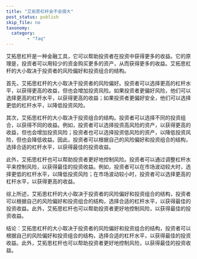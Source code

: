 ```yaml
---
title: "艾拓思杠杆会不会很大"
post_status: publish
skip_file: no
taxonomy:
  category:
        - "faq"
---
```


艾拓思杠杆是一种金融工具，它可以帮助投资者在投资中获得更多的收益。它的原理是，投资者可以用较少的资金购买更多的资产，从而获得更多的收益。艾拓思杠杆的大小取决于投资者的风险偏好和投资组合的结构。

首先，艾拓思杠杆的大小取决于投资者的风险偏好。投资者可以选择更高的杠杆水平，以获得更高的收益，但也会增加投资风险。如果投资者更偏好风险，他们可以选择更高的杠杆水平，以获得更高的收益；如果投资者更偏好安全，他们可以选择更低的杠杆水平，以降低投资风险。

其次，艾拓思杠杆的大小取决于投资组合的结构。投资者可以选择不同的投资组合，以获得不同的收益。例如，投资者可以选择投资高风险的资产，以获得更高的收益，但也会增加投资风险；投资者也可以选择投资低风险的资产，以降低投资风险，但也会降低收益。因此，投资者可以根据自己的风险偏好和投资组合的结构，选择合适的杠杆水平，以获得最佳的投资收益。

此外，艾拓思杠杆也可以帮助投资者更好地控制风险。投资者可以通过调整杠杆水平来控制风险，以获得最佳的投资收益。例如，投资者可以在市场波动较大时，选择更低的杠杆水平，以降低投资风险；在市场波动较小时，投资者可以选择更高的杠杆水平，以获得更高的收益。

综上所述，艾拓思杠杆的大小取决于投资者的风险偏好和投资组合的结构，投资者可以根据自己的风险偏好和投资组合的结构，选择合适的杠杆水平，以获得最佳的投资收益。此外，艾拓思杠杆也可以帮助投资者更好地控制风险，以获得最佳的投资收益。

结论：艾拓思杠杆的大小取决于投资者的风险偏好和投资组合的结构，投资者可以根据自己的风险偏好和投资组合的结构，选择合适的杠杆水平，以获得最佳的投资收益。此外，艾拓思杠杆也可以帮助投资者更好地控制风险，以获得最佳的投资收益。
